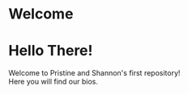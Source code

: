 # Welcome
<html>
	

<h1>Hello There!</h1>
<p>Welcome to Pristine and Shannon's first repository! <br> Here you will find our bios.</p>


</html>



